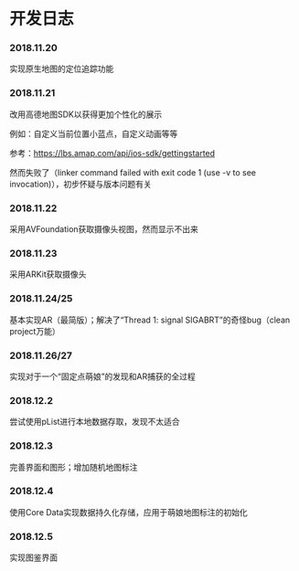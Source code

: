 # 开发日志

### 2018.11.20

实现原生地图的定位追踪功能

### 2018.11.21

改用高德地图SDK以获得更加个性化的展示

例如：自定义当前位置小蓝点，自定义动画等等

参考：https://lbs.amap.com/api/ios-sdk/gettingstarted

然而失败了（linker command failed with exit code 1 (use -v to see invocation)），初步怀疑与版本问题有关

### 2018.11.22

采用AVFoundation获取摄像头视图，然而显示不出来

### 2018.11.23

采用ARKit获取摄像头

### 2018.11.24/25

基本实现AR（最简版）；解决了“Thread 1: signal SIGABRT”的奇怪bug（clean project万能）

### 2018.11.26/27

实现对于一个“固定点萌娘”的发现和AR捕获的全过程

### 2018.12.2

尝试使用pList进行本地数据存取，发现不太适合

### 2018.12.3

完善界面和图形；增加随机地图标注

### 2018.12.4

使用Core Data实现数据持久化存储，应用于萌娘地图标注的初始化

### 2018.12.5

实现图鉴界面

